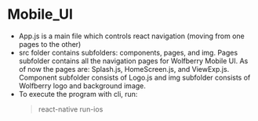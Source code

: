 # Mobile_UI

* App.js is a main file which controls react navigation (moving from one pages to the other)
* src folder contains subfolders: components, pages, and img. Pages subfolder contains all the navigation pages for Wolfberry Mobile UI. As of now the pages are: Splash.js, HomeScreen.js, and ViewExp.js. Component subfolder consists of Logo.js and img subfolder consists of Wolfberry logo and background image.
* To execute the program with cli, run:
  > react-native run-ios
